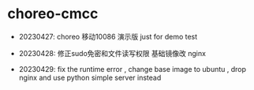# choreo-cmcc

- 20230427: choreo 移动10086 演示版 just for demo test


- 20230428:  修正sudo免密和文件读写权限 基础镜像改 nginx


- 20230429: fix the runtime error , change base image to ubuntu , drop nginx and use python simple server instead

